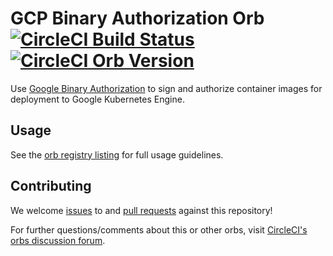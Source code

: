 # GCP Binary Authorization Orb [![CircleCI Build Status](https://circleci.com/gh/CircleCI-Public/gcp-bin-authz-orb.svg?style=shield "CircleCI Build Status")](https://circleci.com/gh/CircleCI-Public/gcp-bin-authz-orb) [![CircleCI Orb Version](https://img.shields.io/badge/endpoint.svg?url=https://badges.circleci.io/orb/circleci/gcp-bin-authz)](https://circleci.com/orbs/registry/orb/circleci/gcp-bin-authz)

Use [Google Binary Authorization](https://cloud.google.com/binary-authorization) to sign and authorize container images for deployment to Google Kubernetes Engine.

## Usage

See the [orb registry listing](http://circleci.com/orbs/registry/orb/circleci/gcp-bin-authz) for full usage guidelines.

## Contributing

We welcome [issues](https://github.com/CircleCI-Public/gcp-bin-authz-orb/issues) to and [pull requests](https://github.com/CircleCI-Public/gcp-bin-authz-orb/pulls) against this repository!

For further questions/comments about this or other orbs, visit [CircleCI's orbs discussion forum](https://discuss.circleci.com/c/orbs).
